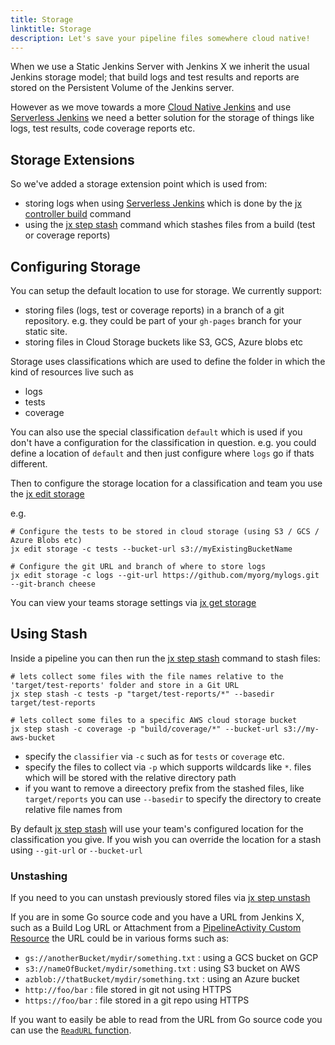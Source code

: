 ```yaml
---
title: Storage
linktitle: Storage
description: Let's save your pipeline files somewhere cloud native!
---
```


When we use a Static Jenkins Server with Jenkins X we inherit the usual Jenkins storage model; that build logs and test results and reports are stored on the Persistent Volume of the Jenkins server.

However as we move towards a more [Cloud Native Jenkins](/news/changes-november-26-2018/) and use [Serverless Jenkins](/news/serverless-jenkins/) we need a better solution for the storage of things like logs, test results, code coverage reports etc.

## Storage Extensions

So we've added a storage extension point which is used from:

* storing logs when using [Serverless Jenkins](/news/serverless-jenkins/) which is done by the [jx controller build](/commands/jx_controller_build/) command
* using the [jx step stash](/commands/jx_step_stash/) command which stashes files from a build (test or coverage reports)


## Configuring Storage

You can setup the default location to use for storage. We currently support: 

* storing files (logs, test or coverage reports) in a branch of a git repository. e.g. they could be part of your `gh-pages` branch for your static site.
* storing files in Cloud Storage buckets like S3, GCS, Azure blobs etc

Storage uses classifications which are used to define the folder in which the kind of resources live such as 

* logs
* tests
* coverage

You can also use the special classification `default` which is used if you don't have a configuration for the classification in question. e.g. you could define a location of `default` and then just configure where `logs` go if thats different.

Then to configure the storage location for a classification and team you use the [jx edit storage](/commands/jx_edit_storage/)

e.g.

```shell 
# Configure the tests to be stored in cloud storage (using S3 / GCS / Azure Blobs etc)
jx edit storage -c tests --bucket-url s3://myExistingBucketName
  
# Configure the git URL and branch of where to store logs
jx edit storage -c logs --git-url https://github.com/myorg/mylogs.git --git-branch cheese
```

You can view your teams storage settings via [jx get storage](/commands/jx_get_storage/)
   

## Using Stash

Inside a pipeline you can then run the [jx step stash](/commands/jx_step_stash/) command to stash files:

```shell 
# lets collect some files with the file names relative to the 'target/test-reports' folder and store in a Git URL
jx step stash -c tests -p "target/test-reports/*" --basedir target/test-reports 

# lets collect some files to a specific AWS cloud storage bucket
jx step stash -c coverage -p "build/coverage/*" --bucket-url s3://my-aws-bucket
```

* specify the `classifier` via `-c` such as for `tests` or `coverage` etc. 
* specify the files to collect via `-p` which supports wildcards like `*`. files which will be stored with the relative directory path
* if you want to remove a direectory prefix from the stashed files, like `target/reports` you can use `--basedir` to specify the directory to create relative file names from

By default [jx step stash](/commands/jx_step_stash/) will use your team's configured location for the classification you give. If you wish you can override the location for a stash using `--git-url` or `--bucket-url`

### Unstashing

If you need to you can unstash previously stored files via [jx step unstash](/commands/jx_step_unstash/)

If you are in some Go source code and you have a URL from Jenkins X, such as a Build Log URL or Attachment from a [PipelineActivity Custom Resource](/docs/contributing/components/custom-resources/) the URL could be in various forms such as:

  * `gs://anotherBucket/mydir/something.txt` : using a GCS bucket on GCP
  * `s3://nameOfBucket/mydir/something.txt` : using S3 bucket on AWS
  * `azblob://thatBucket/mydir/something.txt` : using an Azure bucket
  * `http://foo/bar` : file stored in git not using HTTPS
  * `https://foo/bar` : file stored in a git repo using HTTPS
   

If you want to easily be able to read from the URL from Go source code you can use the [`ReadURL` function](https://github.com/jenkins-x/jx/blob/e5a7943dc0c3d79c27f30aea73235f18b3f5dcff/pkg/cloud/buckets/buckets.go#L44-L45).
